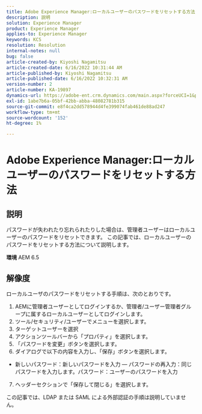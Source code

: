 ```yaml
---
title: Adobe Experience Manager:ローカルユーザーのパスワードをリセットする方法
description: 説明
solution: Experience Manager
product: Experience Manager
applies-to: Experience Manager
keywords: KCS
resolution: Resolution
internal-notes: null
bug: false
article-created-by: Kiyoshi Nagamitsu
article-created-date: 6/16/2022 10:31:44 AM
article-published-by: Kiyoshi Nagamitsu
article-published-date: 6/16/2022 10:32:31 AM
version-number: 2
article-number: KA-19897
dynamics-url: https://adobe-ent.crm.dynamics.com/main.aspx?forceUCI=1&pagetype=entityrecord&etn=knowledgearticle&id=d07c5e7f-5fed-ec11-bb3d-000d3a5c4890
exl-id: 1abe7b6a-05bf-42bb-abba-48082781b315
source-git-commit: e8f4ca2dd578944d4fe399074fab461de88ad247
workflow-type: tm+mt
source-wordcount: '152'
ht-degree: 1%

---
```


# Adobe Experience Manager:ローカルユーザーのパスワードをリセットする方法

## 説明


パスワードが失われたり忘れられたりした場合は、管理者ユーザーはローカルユーザーのパスワードをリセットできます。
この記事では、ローカルユーザーのパスワードをリセットする方法について説明します。

<b>環境</b>
AEM 6.5


## 解像度


ローカルユーザのパスワードをリセットする手順は、次のとおりです。

1. AEMに管理者ユーザーとしてログインするか、管理者/ユーザー管理者グループに属するローカルユーザーとしてログインします。
2. ツール/セキュリティ/ユーザーでメニューを選択します。
3. ターゲットユーザーを選択
4. アクションツールバーから「プロパティ」を選択します。
5. 「パスワードを変更」ボタンを選択します。
6. ダイアログで以下の内容を入力し、「保存」ボタンを選択します。

- 新しいパスワード：新しいパスワードを入力 — パスワードの再入力：同じパスワードを入力します。パスワード：ユーザーのパスワードを入力

7. ヘッダーセクションで「保存して閉じる」を選択します。

この記事では、LDAP または SAML による外部認証の手順は説明していません。
